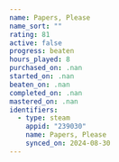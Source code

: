 ```yaml
---
name: Papers, Please
name_sort: ""
rating: 81
active: false
progress: beaten
hours_played: 8
purchased_on: .nan
started_on: .nan
beaten_on: .nan
completed_on: .nan
mastered_on: .nan
identifiers:
  - type: steam
    appid: "239030"
    name: Papers, Please
    synced_on: 2024-08-30
---
```

